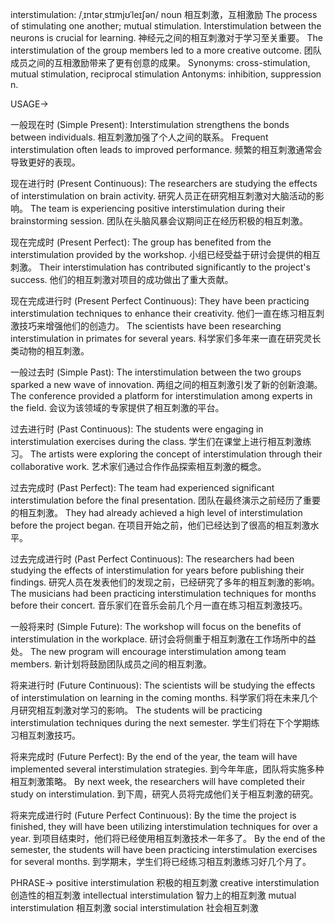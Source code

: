 interstimulation: /ˌɪntərˌstɪmjʊˈleɪʃən/
noun
相互刺激，互相激励
The process of stimulating one another; mutual stimulation.
Interstimulation between the neurons is crucial for learning. 神经元之间的相互刺激对于学习至关重要。
The interstimulation of the group members led to a more creative outcome.  团队成员之间的互相激励带来了更有创意的成果。
Synonyms: cross-stimulation, mutual stimulation, reciprocal stimulation
Antonyms: inhibition, suppression
n.


USAGE->

一般现在时 (Simple Present):
Interstimulation strengthens the bonds between individuals. 相互刺激加强了个人之间的联系。
Frequent interstimulation often leads to improved performance. 频繁的相互刺激通常会导致更好的表现。

现在进行时 (Present Continuous):
The researchers are studying the effects of interstimulation on brain activity. 研究人员正在研究相互刺激对大脑活动的影响。
The team is experiencing positive interstimulation during their brainstorming session.  团队在头脑风暴会议期间正在经历积极的相互刺激。

现在完成时 (Present Perfect):
The group has benefited from the interstimulation provided by the workshop.  小组已经受益于研讨会提供的相互刺激。
Their interstimulation has contributed significantly to the project's success. 他们的相互刺激对项目的成功做出了重大贡献。

现在完成进行时 (Present Perfect Continuous):
They have been practicing interstimulation techniques to enhance their creativity.  他们一直在练习相互刺激技巧来增强他们的创造力。
The scientists have been researching interstimulation in primates for several years. 科学家们多年来一直在研究灵长类动物的相互刺激。

一般过去时 (Simple Past):
The interstimulation between the two groups sparked a new wave of innovation.  两组之间的相互刺激引发了新的创新浪潮。
The conference provided a platform for interstimulation among experts in the field.  会议为该领域的专家提供了相互刺激的平台。

过去进行时 (Past Continuous):
The students were engaging in interstimulation exercises during the class.  学生们在课堂上进行相互刺激练习。
The artists were exploring the concept of interstimulation through their collaborative work.  艺术家们通过合作作品探索相互刺激的概念。


过去完成时 (Past Perfect):
The team had experienced significant interstimulation before the final presentation.  团队在最终演示之前经历了重要的相互刺激。
They had already achieved a high level of interstimulation before the project began.  在项目开始之前，他们已经达到了很高的相互刺激水平。

过去完成进行时 (Past Perfect Continuous):
The researchers had been studying the effects of interstimulation for years before publishing their findings. 研究人员在发表他们的发现之前，已经研究了多年的相互刺激的影响。
The musicians had been practicing interstimulation techniques for months before their concert.  音乐家们在音乐会前几个月一直在练习相互刺激技巧。


一般将来时 (Simple Future):
The workshop will focus on the benefits of interstimulation in the workplace.  研讨会将侧重于相互刺激在工作场所中的益处。
The new program will encourage interstimulation among team members.  新计划将鼓励团队成员之间的相互刺激。

将来进行时 (Future Continuous):
The scientists will be studying the effects of interstimulation on learning in the coming months. 科学家们将在未来几个月研究相互刺激对学习的影响。
The students will be practicing interstimulation techniques during the next semester.  学生们将在下个学期练习相互刺激技巧。

将来完成时 (Future Perfect):
By the end of the year, the team will have implemented several interstimulation strategies. 到今年年底，团队将实施多种相互刺激策略。
By next week, the researchers will have completed their study on interstimulation.  到下周，研究人员将完成他们关于相互刺激的研究。

将来完成进行时 (Future Perfect Continuous):
By the time the project is finished, they will have been utilizing interstimulation techniques for over a year.  到项目结束时，他们将已经使用相互刺激技术一年多了。
By the end of the semester, the students will have been practicing interstimulation exercises for several months. 到学期末，学生们将已经练习相互刺激练习好几个月了。



PHRASE->
positive interstimulation  积极的相互刺激
creative interstimulation  创造性的相互刺激
intellectual interstimulation  智力上的相互刺激
mutual interstimulation  相互刺激
social interstimulation  社会相互刺激
